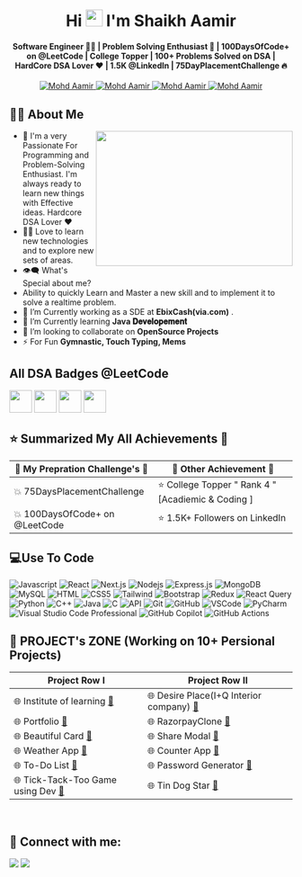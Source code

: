 
<h1 align="center">Hi <img src="https://raw.githubusercontent.com/MartinHeinz/MartinHeinz/master/wave.gif" width="30px"> I'm <b>Shaikh Aamir</b></h1>
<h4 align="center"><b>Software Engineer 👨‍💻 | Problem Solving Enthusiast 🧠 | 100DaysOfCode+ on @LeetCode  | College Topper  | 100+ Problems Solved on DSA  | HardCore DSA Lover ❤️ | 1.5K @LinkedIn  | 75DayPlacementChallenge 🔥</b>
</b></h4>   

<p align="center"> 
   
 <a href="https://www.linkedin.com/in/aamircse" target="_blank">
  <img src="https://img.shields.io/badge/LinkedIn-0077B5?style=for-the-badge&logo=linkedin&logoColor=white" alt="Mohd Aamir"/>
 </a>
 <a href="https://github.com/aamir-cse" target="_blank">
  <img src="https://img.shields.io/badge/GitHub-181717?style=for-the-badge&logo=github&logoColor=white" alt="Mohd Aamir" />
 </a>
 <a href="https://www.instagram.com/web_developers_118/" target="_blank">
  <img src="https://img.shields.io/badge/Instagram-fe4164?style=for-the-badge&logo=instagram&logoColor=white" alt="Mohd Aamir" />
 </a> 
  
   <a href="mailto:mohdaamircse@gmail.com" target="_blank">
  <img src="https://img.shields.io/badge/Email-D14836?style=for-the-badge&logo=gmail&logoColor=white" alt="Mohd Aamir" />
 </a> 
</p>

   



## 🙋‍♂️ About Me
<a><img align="right" src="MyLCGoldBedge.gif" width="350" height="240" /></a>
- 🥋 I'm a very Passionate For Programming and Problem-Solving Enthusiast. I'm always ready to learn new things with Effective ideas. Hardcore DSA Lover ❤
- 👨‍💻 Love to learn new technologies and to explore new sets of areas.
- 👁‍🗨 What's Special about me? <br> 
- Ability to quickly Learn and Master a new skill and to implement it to solve a realtime problem.
- 📘 I’m Currently  working as a SDE at  **EbixCash(via.com)** .
- 📘 I’m Currently learning **Java 𝐃𝐞𝐯𝐞𝐥𝐨𝐩𝐞𝐦𝐞𝐧𝐭** 
- 👯 I’m looking to collaborate on **OpenSource Projects**
- ⚡ For Fun **Gymnastic, Touch Typing, Mems**

## All DSA Badges @LeetCode

<img src="https://assets.leetcode.com/static_assets/marketing/2024-100-new.gif" width="40px"></img>
<img src="https://assets.leetcode.com/static_assets/marketing/2024-50.gif" width="40px"></img>
<img src="https://assets.leetcode.com/static_assets/marketing/2023-50.gif" width="40px"></img>
<img src="https://assets.leetcode.com/static_assets/marketing/2024-200.gif" width="40px"></img>


## ⭐ Summarized My All Achievements 🎉

| 🎯 My Prepration Challenge's 🎯 | 🥇 Other Achievement 🥇 |
|------------------------------------|----------------------------------------|
| 💥 75DaysPlacementChallenge  | ⭐  College Topper " Rank 4 " [Acadiemic & Coding ] |
| 💥 100DaysOfCode+ on @LeetCode  |   ⭐ 1.5K+ Followers on LinkedIn |




## 💻Use To Code

![Javascript](https://img.shields.io/badge/Javascript-F0DB4F?style=for-the-badge&labelColor=black&logo=javascript&logoColor=F0DB4F)
![React](https://img.shields.io/badge/-React-61DBFB?style=for-the-badge&labelColor=black&logo=react&logoColor=61DBFB)
![Next.js](https://img.shields.io/badge/next.js-000000?style=for-the-badge&logo=nextdotjs&logoColor=white)
![Nodejs](https://img.shields.io/badge/Nodejs-3C873A?style=for-the-badge&labelColor=black&logo=node.js&logoColor=3C873A)
![Express.js](https://img.shields.io/badge/Express.js-000000?style=for-the-badge&logo=express&logoColor=white)
![MongoDB](https://img.shields.io/badge/MongoDB-4EA94B?style=for-the-badge&logo=mongodb&logoColor=white)
![MySQL](https://img.shields.io/badge/MySQL-lightgrey?logo=mysql&style=for-the-badge&logoColor=white&labelColor=blue)
![HTML](https://img.shields.io/badge/HTML5-E34F26?style=for-the-badge&logo=html5&logoColor=white)
![CSS5](https://img.shields.io/badge/CSS5-1572B6?style=for-the-badge&logo=css3&logoColor=white)
![Tailwind](https://img.shields.io/badge/Tailwind_CSS-092749?style=for-the-badge&logo=tailwindcss&logoColor=06B6D4&labelColor=000000)
![Bootstrap](https://img.shields.io/badge/Bootstrap-563D7C?style=for-the-badge&logo=bootstrap&logoColor=white)
![Redux](https://img.shields.io/badge/Redux-593D88?style=for-the-badge&logo=redux&logoColor=white)
![React Query](https://img.shields.io/badge/-React_Query-FF4154?style=for-the-badge&logo=react%20query&logoColor=white)
![Python](https://img.shields.io/badge/Python-3776AB?style=for-the-badge&logo=python&logoColor=white)
![C++](https://img.shields.io/badge/C++-00599C?style=for-the-badge&logo=c%2B%2B&logoColor=white)
![Java](https://img.shields.io/badge/Java-007396?style=for-the-badge&logo=java&logoColor=white)
![C](https://img.shields.io/badge/C-00599C?style=for-the-badge&logo=c&logoColor=white)
![API](https://img.shields.io/badge/API-008000?style=for-the-badge)
![Git](https://img.shields.io/badge/Git-F05032?style=for-the-badge&logo=git&logoColor=white)
![GitHub](https://img.shields.io/badge/GitHub-181717?style=for-the-badge&logo=github&logoColor=white)
![VSCode](https://img.shields.io/badge/Visual_Studio-0078d7?style=for-the-badge&logo=visual%20studio&logoColor=white)
![PyCharm](https://img.shields.io/badge/PyCharm-000000?style=for-the-badge&logo=pycharm&logoColor=white)
![Visual Studio Code Professional](https://img.shields.io/badge/VS_Code_Professional-007ACC?style=for-the-badge&logo=visual-studio-code&logoColor=white)
![GitHub Copilot](https://img.shields.io/badge/GitHub_Copilot-000000?style=for-the-badge&logo=github&logoColor=white)
![GitHub Actions](https://img.shields.io/badge/GitHub_Actions-2088FF?style=for-the-badge&logo=github-actions&logoColor=white)



## 📝 PROJECT's ZONE (Working on 10+ Persional Projects)

| Project Row I                        | Project Row II      |
|------------------------------------|----------------------------------------|
| 🌐  Institute of learning [**🔗**](https://instituteoflearning.in/) | 🌐 Desire Place(I+Q Interior company) [**🔗**](https://designplace.ourdigitalway.com/) | 
| 🌐  Portfolio [**🔗**](https://aamirportfolio1.netlify.app/) | 🌐 RazorpayClone [**🔗**](https://www.linkedin.com/posts/aamircse_frontendmagic-htmltailwindcreation-fintechinnovation-activity-7099276485760344066-DOuT?utm_source=share&utm_medium=member_desktop) | 
| 🌐 Beautiful Card  [**🔗**](https://aamir-beautifulcard.netlify.app/) | 🌐 Share Modal [**🔗**](https://aamir-sharemodal.netlify.app/) | 
| 🌐 Weather App [**🔗**](https://aamir-weatherapp.netlify.app/) | 🌐 Counter App [**🔗**](https://aamir-counter.netlify.app/) | 
| 🌐 To-Do List [**🔗**](https://aamirtodo.netlify.app/) |  🌐 Password Generator [**🔗**](https://passwordaamir.netlify.app/) | 
| 🌐 Tick-Tack-Too Game using Dev [**🔗**](https://aamirgame.netlify.app/) |  🌐 Tin Dog Star [**🔗**](https://aamir-dogstar.netlify.app/) | 

<br>


## 📧 Connect with me:
<p align="left">

<a href = "https://www.linkedin.com/in/aamircse" target="_main"><img src="https://img.icons8.com/fluent/48/000000/linkedin.png"/></a>
<a href = "https://www.instagram.com/web_developers_118/"><img src="https://img.icons8.com/fluent/48/000000/instagram-new.png"/></a>

